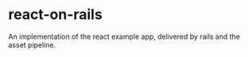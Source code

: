 # react-on-rails
An implementation of the react example app, delivered by rails and the asset pipeline.
